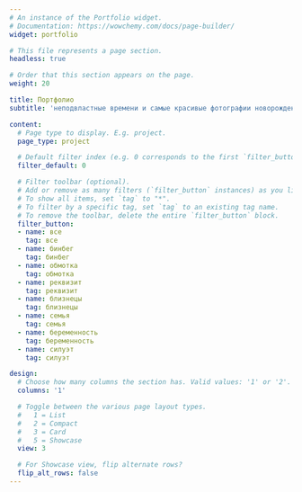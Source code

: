 ```yaml
---
# An instance of the Portfolio widget.
# Documentation: https://wowchemy.com/docs/page-builder/
widget: portfolio

# This file represents a page section.
headless: true

# Order that this section appears on the page.
weight: 20

title: Портфолио
subtitle: 'неподвластные времени и самые красивые фотографии новорожденных'

content:
  # Page type to display. E.g. project.
  page_type: project

  # Default filter index (e.g. 0 corresponds to the first `filter_button` instance below).
  filter_default: 0

  # Filter toolbar (optional).
  # Add or remove as many filters (`filter_button` instances) as you like.
  # To show all items, set `tag` to "*".
  # To filter by a specific tag, set `tag` to an existing tag name.
  # To remove the toolbar, delete the entire `filter_button` block.
  filter_button:
  - name: все
    tag: все
  - name: бинбег
    tag: бинбег
  - name: обмотка 
    tag: обмотка
  - name: реквизит
    tag: реквизит
  - name: близнецы
    tag: близнецы
  - name: семья
    tag: семья
  - name: беременность
    tag: беременность
  - name: силуэт
    tag: силуэт

design:
  # Choose how many columns the section has. Valid values: '1' or '2'.
  columns: '1'

  # Toggle between the various page layout types.
  #   1 = List
  #   2 = Compact
  #   3 = Card
  #   5 = Showcase
  view: 3

  # For Showcase view, flip alternate rows?
  flip_alt_rows: false
---
```

